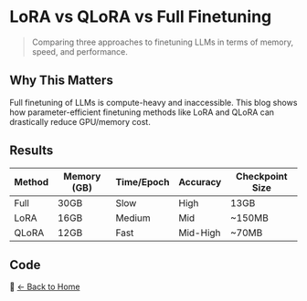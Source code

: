 # LoRA vs QLoRA vs Full Finetuning

> Comparing three approaches to finetuning LLMs in terms of memory, speed, and performance.

## Why This Matters

Full finetuning of LLMs is compute-heavy and inaccessible. This blog shows how parameter-efficient finetuning methods like LoRA and QLoRA can drastically reduce GPU/memory cost.

## Results

| Method | Memory (GB) | Time/Epoch | Accuracy | Checkpoint Size |
|--------|-------------|------------|----------|-----------------|
| Full   | 30GB        | Slow       | High     | 13GB            |
| LoRA   | 16GB        | Medium     | Mid      | ~150MB          |
| QLoRA  | 12GB        | Fast       | Mid-High | ~70MB           |

## Code

🔗 [← Back to Home](../index.html)
